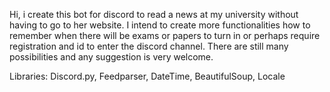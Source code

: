 Hi, i create this bot for discord to read a news at my university without having to go to her website. 
I intend to create more functionalities how to remember when there will be exams or papers to turn in or perhaps require registration and id to enter the discord channel.
There are still many possibilities and any suggestion is very welcome. 

Libraries: 
Discord.py,
Feedparser,
DateTime,
BeautifulSoup,
Locale
